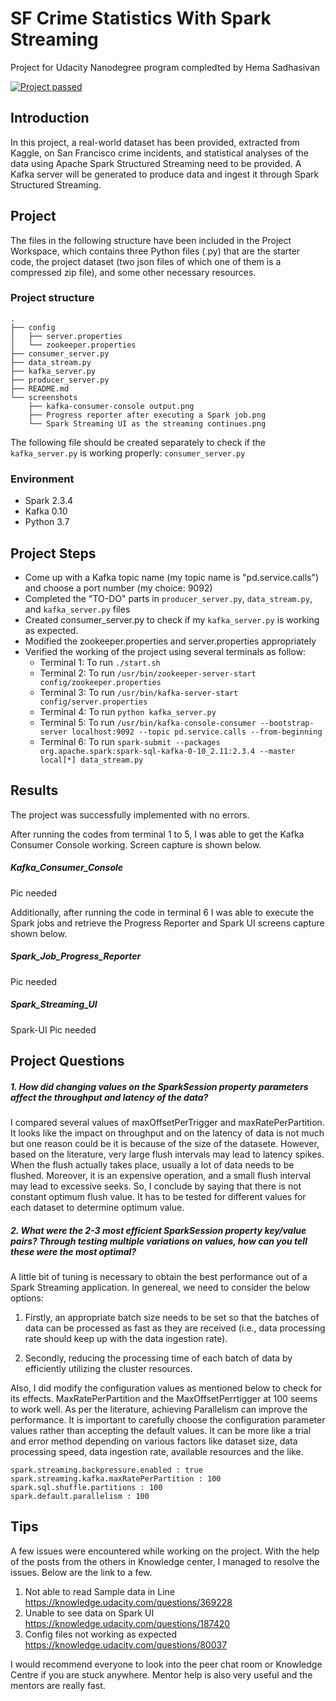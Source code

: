 # SF Crime Statistics With Spark Streaming
Project for Udacity Nanodegree program compledted by Hema Sadhasivan

[![Project passed](https://img.shields.io/badge/project-passed-success.svg)](https://img.shields.io/badge/project-passed-success.svg)

## Introduction
In this project, a real-world dataset has been provided, extracted from Kaggle, on San Francisco crime incidents, and statistical analyses of the data using Apache Spark Structured Streaming need to be provided. A Kafka server will be generated to produce data and ingest it through Spark Structured Streaming.

## Project
The files in the following structure have been included in the Project Workspace, which contains three Python files (.py) that are the starter code, the project dataset (two json files of which one of them is a compressed zip file), and some other necessary resources.

### Project structure
```
.
├── config
│   ├── server.properties
│   └── zookeeper.properties
├── consumer_server.py
├── data_stream.py
├── kafka_server.py
├── producer_server.py
├── README.md
└── screenshots
    ├── kafka-consumer-console output.png
    ├── Progress reporter after executing a Spark job.png
    └── Spark Streaming UI as the streaming continues.png
```

The following file should be created separately to check if the `kafka_server.py` is working properly:
`consumer_server.py`

### Environment

* Spark 2.3.4
* Kafka 0.10
* Python 3.7
   
## Project Steps 
- Come up with a Kafka topic name (my topic name is "pd.service.calls") and choose a port number (my choice: 9092)
- Completed the "TO-DO" parts in `producer_server.py`, `data_stream.py`, and `kafka_server.py` files
- Created consumer_server.py to check if my `kafka_server.py` is working as expected.
- Modified the zookeeper.properties and server.properties appropriately
- Verified the working of the project using several terminals as follow:
    - Terminal 1: To run `./start.sh`
    - Terminal 2: To run `/usr/bin/zookeeper-server-start config/zookeeper.properties`
    - Terminal 3: To run `/usr/bin/kafka-server-start config/server.properties`
    - Terminal 4: To run `python kafka_server.py`
    - Terminal 5: To run `/usr/bin/kafka-console-consumer --bootstrap-server localhost:9092 --topic pd.service.calls --from-beginning`
    - Terminal 6: To run `spark-submit --packages org.apache.spark:spark-sql-kafka-0-10_2.11:2.3.4 --master local[*] data_stream.py`

## Results
The project was successfully implemented with no errors.

After running the codes from terminal 1 to 5, I was able to get the Kafka Consumer Console working. Screen capture is shown below.

##### Kafka_Consumer_Console

Pic needed

Additionally, after running the code in terminal 6 I was able to execute the Spark jobs and retrieve the Progress Reporter and Spark UI screens capture shown below.

##### Spark_Job_Progress_Reporter

Pic needed

##### Spark_Streaming_UI

Spark-UI Pic needed
    

## Project Questions

##### 1. How did changing values on the SparkSession property parameters affect the throughput and latency of the data?
I compared several values of maxOffsetPerTrigger and maxRatePerPartition. It looks like the impact on throughput and on the latency of data is not much but one reason could be it is because of the size of the datasete. However, based on the literature, very large flush intervals may lead to latency spikes. When the flush actually takes place, usually a lot of data needs to be flushed. Moreover, it is an expensive operation, and a small flush interval may lead to excessive seeks. So, I conclude by saying that there is not constant optimum flush value. It has to be tested for different values for each dataset to determine optimum value.
    
##### 2. What were the 2-3 most efficient SparkSession property key/value pairs? Through testing multiple variations on values, how can you tell these were the most optimal?
A little bit of tuning is necessary to obtain the best performance out of a Spark Streaming application. In genereal, we need to consider the below options:

1. Firstly, an appropriate batch size needs to be set so that the batches of data can be processed as fast as they are received (i.e., data processing rate should keep up with the data ingestion rate).

2. Secondly, reducing the processing time of each batch of data by efficiently utilizing the cluster resources.

Also, I did modify the configuration values as mentioned below to check for its effects. MaxRatePerPartition and the MaxOffsetPerrtigger at 100 seems to work well. As per the literature, achieving Parallelism can improve the performance. It is important to carefully choose the configuration parameter values rather than accepting the default values. It can be more like a trial and error method depending on various factors like dataset size, data processing speed, data ingestion rate, available resources and the like.

```
spark.streaming.backpressure.enabled : true
spark.streaming.kafka.maxRatePerPartition : 100
spark.sql.shuffle.partitions : 100
spark.default.parallelism : 100
```
    
## Tips
A few issues were encountered while working on the project. With the help of the posts from the others in Knowledge center, I managed to resolve the issues. Below are the link to a few. 
1. Not able to read Sample data in Line https://knowledge.udacity.com/questions/369228
2. Unable to see data on Spark UI https://knowledge.udacity.com/questions/187420
3. Config files not working as expected https://knowledge.udacity.com/questions/80037

I would recommend everyone to look into the peer chat room or Knowledge Centre if you are stuck anywhere. Mentor help is also very useful and the mentors are really fast.
